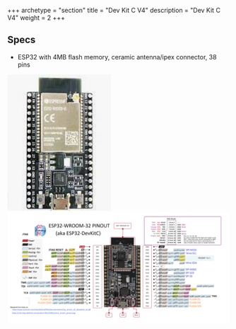 +++
archetype = "section"
title = "Dev Kit C V4"
description =  "Dev Kit C V4"
weight = 2
+++


## Specs
* ESP32 with 4MB flash memory, ceramic antenna/ipex connector, 38 pins


![image](devkitc_v4.png?width=400px)
![image](v4_pinout.png?width=400px)



